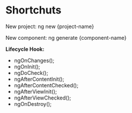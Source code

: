 # Shortchuts

New project: ng new {project-name}

New component: ng generate {component-name} 


**Lifecycle Hook:**
- ngOnChanges();
- ngOnInit();
- ngDoCheck();
- ngAfterContentInit();
- ngAfterContentChecked();
- ngAfterViewInit();
- ngAfterViewChecked();
- ngOnDestroy();
